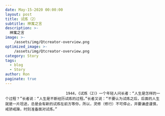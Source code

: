 ```yaml
---
date: May-15-2020 00:00:00
layout: post
title: 试炼（2）
subtitle: 神寓之言
description: >-
  神寓之言
image: >-
    /assets/img/Qtcreator-overview.png
optimized_image: >-
    /assets/img/Qtcreator-overview.png
category: Story
tags:
  - blog
  - Story
author: Ron
paginate: true
---
```


							　　1944，《试炼（2）》一个年轻人问长者：“人生是怎样的一个过程？”长者说：“人生是不断经历试炼的过程。”长者又说：“不要认为试炼之后，后面的人生就是一片坦途，总是会有新的试炼在前方等你，所以，灵修（修行）不可停止，并要谦虚谨慎，戒骄戒躁，时刻准备面对试炼。”
							
							
						